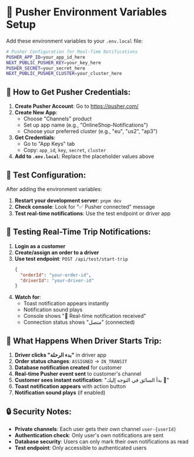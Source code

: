 # 🔔 Pusher Environment Variables Setup

Add these environment variables to your `.env.local` file:

```bash
# Pusher Configuration for Real-Time Notifications
PUSHER_APP_ID=your_app_id_here
NEXT_PUBLIC_PUSHER_KEY=your_key_here  
PUSHER_SECRET=your_secret_here
NEXT_PUBLIC_PUSHER_CLUSTER=your_cluster_here
```

## 🚀 How to Get Pusher Credentials:

1. **Create Pusher Account**: Go to https://pusher.com/
2. **Create New App**: 
   - Choose "Channels" product
   - Set up app name (e.g., "OnlineShop-Notifications")
   - Choose your preferred cluster (e.g., "eu", "us2", "ap3")
3. **Get Credentials**: 
   - Go to "App Keys" tab
   - Copy: `app_id`, `key`, `secret`, `cluster`
4. **Add to `.env.local`**: Replace the placeholder values above

## 🔧 Test Configuration:

After adding the environment variables:

1. **Restart your development server**: `pnpm dev`
2. **Check console**: Look for "✅ Pusher connected" message
3. **Test real-time notifications**: Use the test endpoint or driver app

## 📱 Testing Real-Time Trip Notifications:

1. **Login as a customer**
2. **Create/assign an order to a driver** 
3. **Use test endpoint**: `POST /api/test/start-trip`
   ```json
   {
     "orderId": "your-order-id",
     "driverId": "your-driver-id"
   }
   ```
4. **Watch for**:
   - Toast notification appears instantly
   - Notification sound plays
   - Console shows "🔔 Real-time notification received"
   - Connection status shows "متصل" (connected)

## 🎯 What Happens When Driver Starts Trip:

1. **Driver clicks "بدء الرحلة"** in driver app
2. **Order status changes**: `ASSIGNED` → `IN_TRANSIT`
3. **Database notification created** for customer
4. **Real-time Pusher event sent** to customer's channel
5. **Customer sees instant notification**: "بدأ السائق في التوجه إليك 🚗"
6. **Toast notification appears** with action button
7. **Notification sound plays** (if enabled)

## 🔒 Security Notes:

- **Private channels**: Each user gets their own channel `user-{userId}`
- **Authentication check**: Only user's own notifications are sent
- **Database security**: Users can only mark their own notifications as read
- **Test endpoint**: Only accessible to authenticated users 